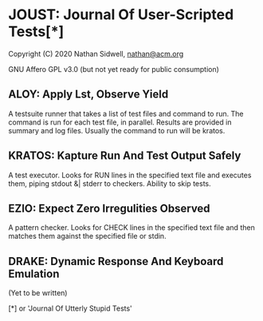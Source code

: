 # JOUST: Journal Of User-Scripted Tests[*]

Copyright (C) 2020 Nathan Sidwell, nathan@acm.org

GNU Affero GPL v3.0
(but not yet ready for public consumption)

## ALOY: Apply Lst, Observe Yield

A testsuite runner that takes a list of test files and command to run.
The command is run for each test file, in parallel.  Results are
provided in summary and log files.  Usually the command to run will be kratos.

## KRATOS: Kapture Run And Test Output Safely

A test executor.  Looks for RUN lines in the specified text file and
executes them, piping stdout &| stderr to checkers.  Ability to skip
tests.

## EZIO: Expect Zero Irregulities Observed

A pattern checker.  Looks for CHECK lines in the specified text file
and then matches them against the specified file or stdin.

## DRAKE: Dynamic Response And Keyboard Emulation

(Yet to be written)


[*] or 'Journal Of Utterly Stupid Tests'
